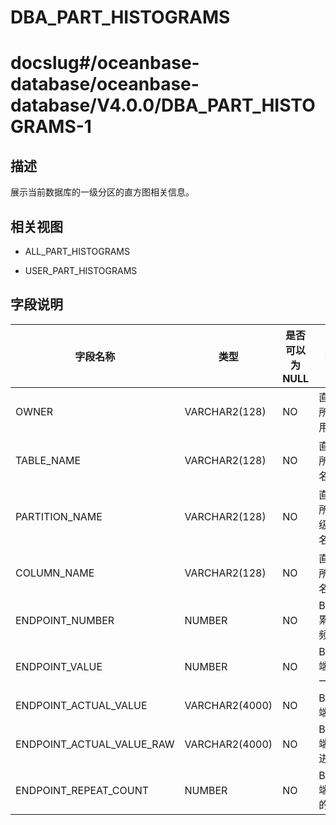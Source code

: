 DBA_PART_HISTOGRAMS
========================================

# docslug#/oceanbase-database/oceanbase-database/V4.0.0/DBA_PART_HISTOGRAMS-1

描述
--------------------

展示当前数据库的一级分区的直方图相关信息。

相关视图
----------------------

* ALL_PART_HISTOGRAMS

* USER_PART_HISTOGRAMS

字段说明
----------------------

|           字段名称            |       类型       | 是否可以为 NULL |      描述       |
|---------------------------|----------------|------------|---------------|
| OWNER                     | VARCHAR2(128)  | NO         | 直方图所属的用户      |
| TABLE_NAME                | VARCHAR2(128)  | NO         | 直方图所属表名       |
| PARTITION_NAME            | VARCHAR2(128)  | NO         | 直方图所属一级分区名    |
| COLUMN_NAME               | VARCHAR2(128)  | NO         | 直方图所属列名       |
| ENDPOINT_NUMBER           | NUMBER         | NO         | Bucket 累积的频次  |
| ENDPOINT_VALUE            | NUMBER         | NO         | Bucket 端点归一化值 |
| ENDPOINT_ACTUAL_VALUE     | VARCHAR2(4000) | NO         | Bucket 端点值    |
| ENDPOINT_ACTUAL_VALUE_RAW | VARCHAR2(4000) | NO         | Bucket 端点二进制值 |
| ENDPOINT_REPEAT_COUNT     | NUMBER         | NO         | Bucket 端点值的频次 |
